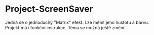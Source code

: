 # Project-ScreenSaver
Jedná se o jednoduchý "Matrix" efekt.
Lze měnit jeho hustotu a barvu.
Projekt má i funkční instrukce.
Téma se možná ještě změní.
